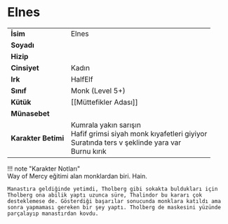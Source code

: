 # Elnes   
|  |  |  
|---|---|  
| **İsim** | Elnes |  
| **Soyadı** |  |  
| **Hizip** |  |  
| **Cinsiyet** | Kadın |  
| **Irk** | HalfElf |  
| **Sınıf** | Monk (Level 5+) |  
| **Kütük** | [[Müttefikler Adası]] |  
| **Münasebet** |  |  
| **Karakter Betimi** | Kumrala yakın sarışın<br>Hafif grimsi siyah monk kıyafetleri giyiyor<br>Suratında ters v şeklinde yara var<br>Burnu kırık |  
  
  
!!! note "Karakter Notları"  
	Way of Mercy eğitimi alan monklardan biri. Hain.  
	  
	Manastıra geldiğinde yetimdi, Tholberg gibi sokakta buldukları için Tholberg ona abilik yaptı uzunca süre, Thalindor bu kararı çok desteklemese de. Gösterdiği başarılar sonucunda monklara katıldı ama sonra yapmaması gereken bir şey yaptı. Tholberg de maskesini yüzünde parçalayıp manastırdan kovdu.  
  
  
